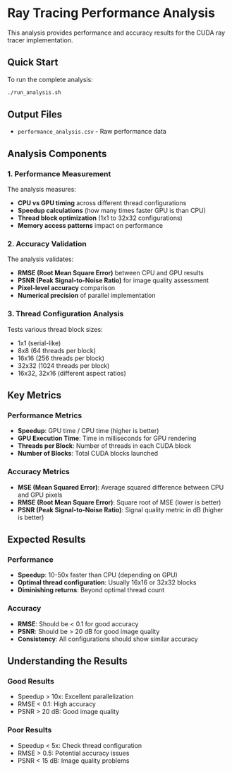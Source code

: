 # Ray Tracing Performance Analysis

This analysis provides performance and accuracy results for the CUDA ray tracer implementation.

## Quick Start

To run the complete analysis:

```bash
./run_analysis.sh
```

## Output Files

- `performance_analysis.csv` - Raw performance data

## Analysis Components

### 1. Performance Measurement

The analysis measures:
- **CPU vs GPU timing** across different thread configurations
- **Speedup calculations** (how many times faster GPU is than CPU)
- **Thread block optimization** (1x1 to 32x32 configurations)
- **Memory access patterns** impact on performance

### 2. Accuracy Validation

The analysis validates:
- **RMSE (Root Mean Square Error)** between CPU and GPU results
- **PSNR (Peak Signal-to-Noise Ratio)** for image quality assessment
- **Pixel-level accuracy** comparison
- **Numerical precision** of parallel implementation

### 3. Thread Configuration Analysis

Tests various thread block sizes:
- 1x1 (serial-like)
- 8x8 (64 threads per block)
- 16x16 (256 threads per block)
- 32x32 (1024 threads per block)
- 16x32, 32x16 (different aspect ratios)

## Key Metrics

### Performance Metrics
- **Speedup**: GPU time / CPU time (higher is better)
- **GPU Execution Time**: Time in milliseconds for GPU rendering
- **Threads per Block**: Number of threads in each CUDA block
- **Number of Blocks**: Total CUDA blocks launched

### Accuracy Metrics
- **MSE (Mean Squared Error)**: Average squared difference between CPU and GPU pixels
- **RMSE (Root Mean Square Error)**: Square root of MSE (lower is better)
- **PSNR (Peak Signal-to-Noise Ratio)**: Signal quality metric in dB (higher is better)

## Expected Results

### Performance
- **Speedup**: 10-50x faster than CPU (depending on GPU)
- **Optimal thread configuration**: Usually 16x16 or 32x32 blocks
- **Diminishing returns**: Beyond optimal thread count

### Accuracy
- **RMSE**: Should be < 0.1 for good accuracy
- **PSNR**: Should be > 20 dB for good image quality
- **Consistency**: All configurations should show similar accuracy

## Understanding the Results

### Good Results
- Speedup > 10x: Excellent parallelization
- RMSE < 0.1: High accuracy
- PSNR > 20 dB: Good image quality

### Poor Results
- Speedup < 5x: Check thread configuration
- RMSE > 0.5: Potential accuracy issues
- PSNR < 15 dB: Image quality problems
